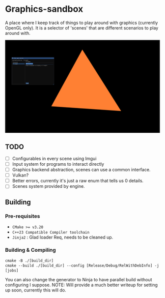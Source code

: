 # Graphics-sandbox
A place where I keep track of things to play around with graphics (currently OpenGL only). 
It is a selector of 'scenes' that are different scenarios to play around with.

![Some demo?](static/スクショ.png)

## TODO
- [ ] Configurables in every scene using Imgui
- [ ] Input system for programs to interact directly
- [ ] Graphics backend abstraction, scenes can use a common interface.
- [ ] Vulkan?
- [ ] Better errors, currently it's just a raw enum that tells us 0 details.
- [ ] Scenes system provided by engine.

## Building
### Pre-requisites
- `CMake >= v3.20`
- `C++23 Compatible Compiler toolchain`
- `Jinja2` : Glad loader Req, needs to be cleaned up.
### Building & Compiling
```
cmake -B ./[build_dir]
cmake --build ./[build_dir] --config [Release/Debug/RelWithDebInfo] -j [jobs]
```
You can also change the generator to Ninja to have parallel build without configuring I suppose.
NOTE: Will provide a much better writeup for setting up soon, currently this will do.
